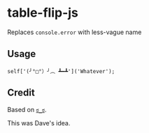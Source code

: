 # table-flip-js

Replaces `console.error` with less-vague name


## Usage

    self['(╯°□°）╯︵ ┻━┻']('Whatever');


## Credit

Based on [`ಠ_ಠ`](https://github.com/abeisgreat/-_-.js).

This was Dave's idea.
